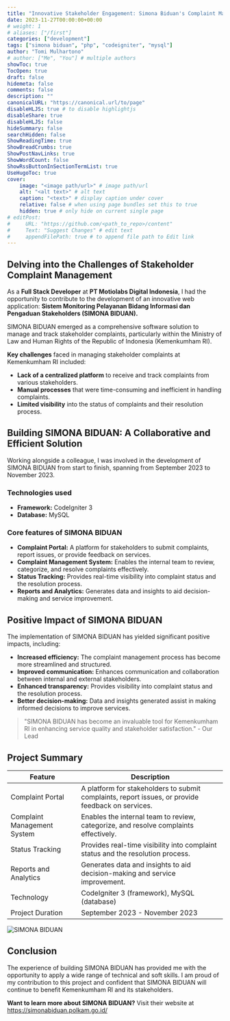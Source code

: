 ```yaml
---
title: "Innovative Stakeholder Engagement: Simona Biduan's Complaint Management System"
date: 2023-11-27T00:00:00+00:00
# weight: 1
# aliases: ["/first"]
categories: ["development"]
tags: ["simona biduan", "php", "codeigniter", "mysql"]
author: "Tomi Mulhartono"
# author: ["Me", "You"] # multiple authors
showToc: true
TocOpen: true
draft: false
hidemeta: false
comments: false
description: ""
canonicalURL: "https://canonical.url/to/page"
disableHLJS: true # to disable highlightjs
disableShare: true
disableHLJS: false
hideSummary: false
searchHidden: false
ShowReadingTime: true
ShowBreadCrumbs: true
ShowPostNavLinks: true
ShowWordCount: false
ShowRssButtonInSectionTermList: true
UseHugoToc: true
cover:
    image: "<image path/url>" # image path/url
    alt: "<alt text>" # alt text
    caption: "<text>" # display caption under cover
    relative: false # when using page bundles set this to true
    hidden: true # only hide on current single page
# editPost:
#     URL: "https://github.com/<path_to_repo>/content"
#     Text: "Suggest Changes" # edit text
#     appendFilePath: true # to append file path to Edit link
---
```


## Delving into the Challenges of Stakeholder Complaint Management

As a **Full Stack Developer** at **PT Motiolabs Digital Indonesia**, I had the opportunity to contribute to the development of an innovative web application: **Sistem Monitoring Pelayanan Bidang Informasi dan Pengaduan Stakeholders (SIMONA BIDUAN).**

SIMONA BIDUAN emerged as a comprehensive software solution to manage and track stakeholder complaints, particularly within the Ministry of Law and Human Rights of the Republic of Indonesia (Kemenkumham RI).

**Key challenges** faced in managing stakeholder complaints at Kemenkumham RI included:
- **Lack of a centralized platform** to receive and track complaints from various stakeholders.
- **Manual processes** that were time-consuming and inefficient in handling complaints.
- **Limited visibility** into the status of complaints and their resolution process.

## Building SIMONA BIDUAN: A Collaborative and Efficient Solution

Working alongside a colleague, I was involved in the development of SIMONA BIDUAN from start to finish, spanning from September 2023 to November 2023.

### Technologies used

- **Framework:** CodeIgniter 3
- **Database:** MySQL

### Core features of SIMONA BIDUAN

- **Complaint Portal:** A platform for stakeholders to submit complaints, report issues, or provide feedback on services.
- **Complaint Management System:** Enables the internal team to review, categorize, and resolve complaints effectively.
- **Status Tracking:** Provides real-time visibility into complaint status and the resolution process.
- **Reports and Analytics:** Generates data and insights to aid decision-making and service improvement.

## Positive Impact of SIMONA BIDUAN
The implementation of SIMONA BIDUAN has yielded significant positive impacts, including:

- **Increased efficiency:** The complaint management process has become more streamlined and structured.
- **Improved communication:** Enhances communication and collaboration between internal and external stakeholders.
- **Enhanced transparency:** Provides visibility into complaint status and the resolution process.
- **Better decision-making:** Data and insights generated assist in making informed decisions to improve services.

>"SIMONA BIDUAN has become an invaluable tool for Kemenkumham RI in enhancing service quality and stakeholder satisfaction." - Our Lead

## Project Summary

| Feature | Description |
| --- | --- |
| Complaint Portal | A platform for stakeholders to submit complaints, report issues, or provide feedback on services. |
| Complaint Management System | Enables the internal team to review, categorize, and resolve complaints effectively. |
| Status Tracking | Provides real-time visibility into complaint status and the resolution process. |
| Reports and Analytics | Generates data and insights to aid decision-making and service improvement. |
| Technology | CodeIgniter 3 (framework), MySQL (database) |
| Project Duration | September 2023 - November 2023 |

![SIMONA BIDUAN](/images/simona.jpg)

## Conclusion

The experience of building SIMONA BIDUAN has provided me with the opportunity to apply a wide range of technical and soft skills. I am proud of my contribution to this project and confident that SIMONA BIDUAN will continue to benefit Kemenkumham RI and its stakeholders.

**Want to learn more about SIMONA BIDUAN?** Visit their website at https://simonabiduan.polkam.go.id/